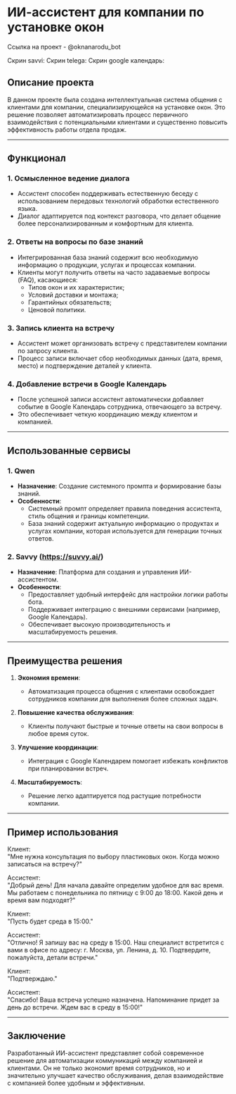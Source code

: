 # ИИ-ассистент для компании по установке окон

Ссылка на проект - @oknanarodu_bot

Скрин savvi: 
Скрин telega: 
Скрин google календарь: 

## Описание проекта

В данном проекте была создана интеллектуальная система общения с клиентами для компании, специализирующейся на установке окон. Это решение позволяет автоматизировать процесс первичного взаимодействия с потенциальными клиентами и существенно повысить эффективность работы отдела продаж.

---

## Функционал

### 1. **Осмысленное ведение диалога**
   - Ассистент способен поддерживать естественную беседу с использованием передовых технологий обработки естественного языка.
   - Диалог адаптируется под контекст разговора, что делает общение более персонализированным и комфортным для клиента.

### 2. **Ответы на вопросы по базе знаний**
   - Интегрированная база знаний содержит всю необходимую информацию о продукции, услугах и процессах компании.
   - Клиенты могут получить ответы на часто задаваемые вопросы (FAQ), касающиеся:
     - Типов окон и их характеристик;
     - Условий доставки и монтажа;
     - Гарантийных обязательств;
     - Ценовой политики.

### 3. **Запись клиента на встречу**
   - Ассистент может организовать встречу с представителем компании по запросу клиента.
   - Процесс записи включает сбор необходимых данных (дата, время, место) и подтверждение деталей у клиента.

### 4. **Добавление встречи в Google Календарь**
   - После успешной записи ассистент автоматически добавляет событие в Google Календарь сотрудника, отвечающего за встречу.
   - Это обеспечивает четкую координацию между клиентом и компанией.

---

## Использованные сервисы

### 1. **Qwen**
   - **Назначение**: Создание системного промпта и формирование базы знаний.
   - **Особенности**:
     - Системный промпт определяет правила поведения ассистента, стиль общения и границы компетенции.
     - База знаний содержит актуальную информацию о продуктах и услугах компании, которая используется для генерации точных ответов.

### 2. **Savvy (https://suvvy.ai/)**
   - **Назначение**: Платформа для создания и управления ИИ-ассистентом.
   - **Особенности**:
     - Предоставляет удобный интерфейс для настройки логики работы бота.
     - Поддерживает интеграцию с внешними сервисами (например, Google Календарь).
     - Обеспечивает высокую производительность и масштабируемость решения.

---

## Преимущества решения

1. **Экономия времени**:
   - Автоматизация процесса общения с клиентами освобождает сотрудников компании для выполнения более сложных задач.
   
2. **Повышение качества обслуживания**:
   - Клиенты получают быстрые и точные ответы на свои вопросы в любое время суток.

3. **Улучшение координации**:
   - Интеграция с Google Календарем помогает избежать конфликтов при планировании встреч.

4. **Масштабируемость**:
   - Решение легко адаптируется под растущие потребности компании.

---

## Пример использования

Клиент:  
"Мне нужна консультация по выбору пластиковых окон. Когда можно записаться на встречу?"

Ассистент:  
"Добрый день! Для начала давайте определим удобное для вас время. Мы работаем с понедельника по пятницу с 9:00 до 18:00. Какой день и время вам подходят?"

Клиент:  
"Пусть будет среда в 15:00."

Ассистент:  
"Отлично! Я запишу вас на среду в 15:00. Наш специалист встретится с вами в офисе по адресу: г. Москва, ул. Ленина, д. 10. Подтвердите, пожалуйста, детали встречи."

Клиент:  
"Подтверждаю."

Ассистент:  
"Спасибо! Ваша встреча успешно назначена. Напоминание придет за день до встречи. Ждем вас в среду в 15:00!"

---

## Заключение

Разработанный ИИ-ассистент представляет собой современное решение для автоматизации коммуникаций между компанией и клиентами. Он не только экономит время сотрудников, но и значительно улучшает качество обслуживания, делая взаимодействие с компанией более удобным и эффективным.
